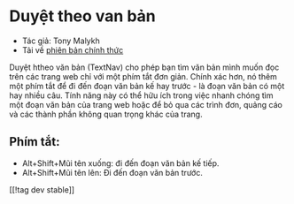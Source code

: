 # Duyệt theo van bản #

* Tác giả: Tony Malykh
* Tải về [phiên bản chính thức][1]

Duyệt htheo văn bản (TextNav) cho phép bạn tìm văn bản mình muốn đọc trên
các trang web chỉ với một phím tắt đơn giản.  Chính xác hơn, nó thêm một
phím tắt để đi đến đoạn văn bản kế hay trước - là đoạn văn bản có một hay
nhiều câu.  Tính năng này có thể hữu ích trong việc nhanh chóng tìm một đoạn
văn bản của trang web hoặc để bỏ qua các trình đơn, quảng cáo và các thành
phần không quan trọng khác của trang.

## Phím tắt: 
* Alt+Shift+Mũi tên xuống: đi đến đoạn văn bản kế tiếp.
* Alt+Shift+Mũi tên lên: Đi đến đoạn văn bản trước.

[[!tag dev stable]]

[1]: https://addons.nvda-project.org/files/get.php?file=textnav
